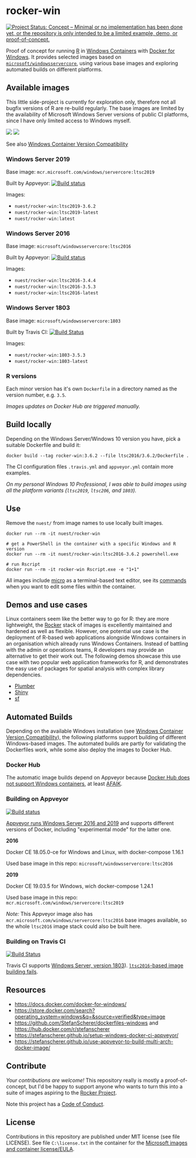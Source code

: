 # rocker-win

[![Project Status: Concept – Minimal or no implementation has been done yet, or the repository is only intended to be a limited example, demo, or proof-of-concept.](https://www.repostatus.org/badges/latest/concept.svg)](https://www.repostatus.org/#concept)

Proof of concept for running [R](https://www.r-project.org/) in [Windows Containers](https://docs.microsoft.com/en-us/virtualization/windowscontainers/about/index) with [Docker for Windows](https://docs.docker.com/docker-for-windows/).
It provides selected images based on [`microsoft/windowsservercore`](https://hub.docker.com/r/microsoft/windowsservercore/), using various base images and exploring automated builds on different platforms.

## Available images

This little side-project is currently for exploration only, therefore not all bugfix versions of R are re-build regularly.
The base images are limited by the availability of Microsoft Windows Server versions of public CI platforms, since I have only limited access to Windows myself.

[![](https://images.microbadger.com/badges/image/nuest/rocker-win.svg)](https://microbadger.com/images/nuest/rocker-win "Get your own image badge on microbadger.com") [![](https://images.microbadger.com/badges/version/nuest/rocker-win.svg)](https://microbadger.com/images/nuest/rocker-win "Get your own version badge on microbadger.com")

See also [Windows Container Version Compatibility](https://docs.microsoft.com/en-us/virtualization/windowscontainers/deploy-containers/version-compatibility)

### Windows Server 2019

Base image: `mcr.microsoft.com/windows/servercore:ltsc2019`

Built by Appveyor: [![Build status](https://ci.appveyor.com/api/projects/status/y0jvpgsrl00wqe5i?svg=true)](https://ci.appveyor.com/project/nuest/rocker-win)

Images:

- `nuest/rocker-win:ltsc2019-3.6.2`
- `nuest/rocker-win:ltsc2019-latest`
- `nuest/rocker-win:latest`

### Windows Server 2016

Base image: `microsoft/windowsservercore:ltsc2016`

Built by Appveyor: [![Build status](https://ci.appveyor.com/api/projects/status/y0jvpgsrl00wqe5i?svg=true)](https://ci.appveyor.com/project/nuest/rocker-win)

Images:

- `nuest/rocker-win:ltsc2016-3.4.4`
- `nuest/rocker-win:ltsc2016-3.5.3`
- `nuest/rocker-win:ltsc2016-latest`

###  Windows Server 1803

Base image: `microsoft/windowsservercore:1803`

Built by Travis CI: [![Build Status](https://travis-ci.org/nuest/rocker-win.svg?branch=master)](https://travis-ci.org/nuest/rocker-win)

Images:

- `nuest/rocker-win:1803-3.5.3`
- `nuest/rocker-win:1803-latest`

### R versions

Each minor version has it's own `Dockerfile` in a directory named as the version number, e.g. `3.5`.

_Images updates on Docker Hub are triggered manually._

## Build locally

Depending on the Windows Server/Windows 10 version you have, pick a suitable Dockerfile and build it:

```
docker build --tag rocker-win:3.6.2 --file ltsc2016/3.6.2/Dockerfile .
```

The CI configuration files `.travis.yml` and `appveyor.yml` contain more examples.

_On my personal Windows 10 Professional, I was able to build images using all the platform variants (`ltsc2019`, `ltsc206`, and `1803`)._

## Use

Remove the `nuest/` from image names to use locally built images.

```
docker run --rm -it nuest/rocker-win

# get a PowerShell in the container with a specific Windows and R version
docker run --rm -it nuest/rocker-win:ltsc2016-3.6.2 powershell.exe

# run Rscript
docker run --rm -it rocker-win Rscript.exe -e "1+1"
```

All images include [micro](https://micro-editor.github.io/) as a terminal-based text editor, see its [commands](https://github.com/zyedidia/micro/blob/master/runtime/help/commands.md) when you want to edit some files within the container.

## Demos and use cases

Linux containers seem like the better way to go for R: they are more lightweight, the [Rocker](https://www.rocker-project.org/) stack of images is excellently maintained and hardened as well as flexible.
However, one potential use case is the deployment of R-based web applications alongside Windows containers in an organisation which already runs Windows Containers.
Instead of battling with the admin or operations teams, R developers may provide an alternative to get their work out.
The following demos showcase this use case with two popular web application frameworks for R, and demonstrates the easy use of packages for spatial analysis with complex library dependencies.

- [Plumber](demo/plumber/README.md)
- [Shiny](demo/shiny/README.md)
- [sf](demo/sf/README.md)

## Automated Builds

Depending on the available Windows installation (see [Windows Container Version Compatibility](https://docs.microsoft.com/en-us/virtualization/windowscontainers/deploy-containers/version-compatibility)), the following platforms support building of different Windows-based images.
The automated builds are partly for validating the Dockerfiles work, while some also deploy the images to Docker Hub.

### Docker Hub

The automatic image builds depend on Appveyor because [Docker Hub does not support Windows containers](https://docs.docker.com/docker-hub/builds/#limitations), at least [AFAIK](https://forums.docker.com/t/automated-windows-builds/24192/5).

### Building on Appveyor

[![Build status](https://ci.appveyor.com/api/projects/status/y0jvpgsrl00wqe5i?svg=true)](https://ci.appveyor.com/project/nuest/rocker-win)

[Appveyor runs Windows Server 2016 and 2019](https://www.appveyor.com/docs/windows-images-software/#operating-system) and supports different versions of Docker, including "experimental mode" for the latter one.

**2016**

Docker CE 18.05.0-ce for Windows and Linux, with docker-compose 1.16.1

Used base image in this repo: `microsoft/windowsservercore:ltsc2016`

**2019**

Docker CE 19.03.5 for Windows, wich docker-compose 1.24.1

Used base image in this repo: `mcr.microsoft.com/windows/servercore:ltsc2019`

_Note:_ This Appveyor image also has `mcr.microsoft.com/windows/servercore:ltsc2016` base images available, so the whole `ltsc2016` image stack could also be built here.

### Building on Travis CI

[![Build Status](https://travis-ci.org/nuest/rocker-win.svg?branch=master)](https://travis-ci.org/nuest/rocker-win)

Travis CI supports [Windows Server, version 1803](https://docs.travis-ci.com/user/reference/windows/)).
[`ltsc2016`-based image building fails](https://travis-ci.org/nuest/rocker-win/builds/446036668).

## Resources

- https://docs.docker.com/docker-for-windows/
- https://store.docker.com/search?operating_system=windows&q=&source=verified&type=image
- https://github.com/StefanScherer/dockerfiles-windows and https://hub.docker.com/r/stefanscherer
- https://stefanscherer.github.io/setup-windows-docker-ci-appveyor/
- https://stefanscherer.github.io/use-appveyor-to-build-multi-arch-docker-image/

## Contribute

_Your contributions are welcome!_
This repository really is mostly a proof-of-concept, but I'd be happy to support anyone who wants to turn this into a suite of images aspiring to the [Rocker Project](https://www.rocker-project.org/).

Note this project has a [Code of Conduct](CODE_OF_CONDUCT.md).

## License

Contributions in this repository are published under MIT license (see file LICENSE).
See file `C:\license.txt` in the container for the [Microsoft images and container license/EULA](https://docs.microsoft.com/en-us/virtualization/windowscontainers/images-eula).
